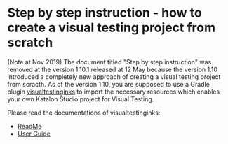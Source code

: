 Step by step instruction - how to create a visual testing project from scratch
============

(Note at Nov 2019)
The document titled "Step by step instruction" was removed at the version 1.10.1 released at 12 May
because the version 1.10 introduced a completely new approach of creating a visual testing project
from scracth. As of the version 1.10, you are supposed to use a Gradle plugin [visualtestinginks](https://github.com/kazurayam/visualtestinginks-gradle-plugin)
to import the necessary resources which enables your own Katalon Studio project for Visual Testing.

Please read the documentations of visualtestinginks:
- [ReadMe](https://github.com/kazurayam/visualtestinginks-gradle-plugin)
- [User Guide](https://github.com/kazurayam/visualtestinginks-gradle-plugin/blob/master/docs/userguide.md)
